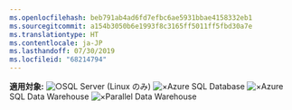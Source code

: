 ```yaml
---
ms.openlocfilehash: beb791ab4ad6fd7efbc6ae5931bbae4158332eb1
ms.sourcegitcommit: a154b3050b6e1993f8c3165ff5011ff5fbd30a7e
ms.translationtype: HT
ms.contentlocale: ja-JP
ms.lasthandoff: 07/30/2019
ms.locfileid: "68214794"
---
```

<Token>**適用対象:** ![○](media/yes.png)SQL Server (Linux のみ) ![×](media/no.png)Azure SQL Database ![×](media/no.png)Azure SQL Data Warehouse ![×](media/no.png)Parallel Data Warehouse </Token>